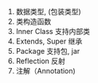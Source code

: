 1. 数据类型, (包装类型)
2. 类构造函数
3. Inner Class 支持内部类
4. Extends, Super 继承
5. Package 支持包, jar
6. Reflection 反射
7. 注解（Annotation)